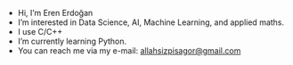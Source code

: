 -  Hi, I’m Eren Erdoğan
-  I’m interested in Data Science, AI, Machine Learning, and applied maths.
-  I use C/C++
-  I’m currently learning Python.
-  You can reach me via my e-mail: allahsizpisagor@gmail.com


<!---
ErenErdogan46/ErenErdogan46 is a ✨ special ✨ repository because its `README.md` (this file) appears on your GitHub profile.
You can click the Preview link to take a look at your changes.
--->
